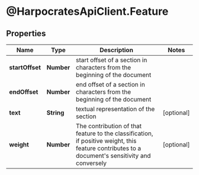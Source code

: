 # @HarpocratesApiClient.Feature

## Properties

Name | Type | Description | Notes
------------ | ------------- | ------------- | -------------
**startOffset** | **Number** | start offset of a section in characters from the beginning of the document | 
**endOffset** | **Number** | end offset of a section in characters from the beginning of the document | 
**text** | **String** | textual representation of the section | [optional] 
**weight** | **Number** | The contribution of that feature to the classification, if positive weight, this feature contributes to a document&#39;s sensitivity and conversely | [optional] 



